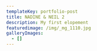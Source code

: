 ```yaml
---
templateKey: portfolio-post
title: NADINE & NEIL 2
description: My first elopement
featuredimage: /img/_mg_1110.jpg
galleryImages:
  - []
---
```


